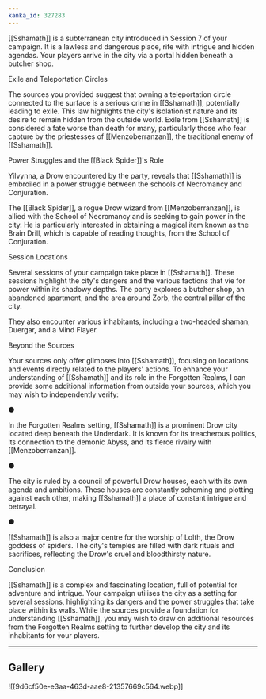 ```yaml
---
kanka_id: 327283
---
```


[[Sshamath]]
is a subterranean city introduced in Session 7 of your campaign. It is a
lawless and dangerous place, rife with intrigue and hidden agendas.
Your players arrive in the city via a portal hidden beneath a butcher
shop.

Exile and Teleportation Circles

The sources you provided suggest that owning a teleportation circle connected to the surface is a serious crime in [[Sshamath]],
potentially leading to exile. This law highlights the city's
isolationist nature and its desire to remain hidden from the outside
world. Exile from [[Sshamath]] is considered a fate worse than death for
many, particularly those who fear capture by the priestesses of
[[Menzoberranzan]], the traditional enemy of [[Sshamath]].

Power Struggles and the [[Black Spider]]'s Role

Yilvynna, a Drow encountered by the party, reveals that [[Sshamath]] is embroiled in a power struggle between the schools of Necromancy and Conjuration.

The [[Black Spider]], a rogue Drow wizard from [[Menzoberranzan]], is allied
with the School of Necromancy and is seeking to gain power in the city.
He is particularly interested in obtaining a magical item known as the
Brain Drill, which is capable of reading thoughts, from the School of
Conjuration.

Session Locations

Several
sessions of your campaign take place in [[Sshamath]]. These sessions
highlight the city's dangers and the various factions that vie for power
within its shadowy depths. The party explores a butcher shop, an
abandoned apartment, and the area around Zorb, the central pillar of the
city.

 They also encounter various inhabitants, including a two-headed shaman, Duergar, and a Mind Flayer.

Beyond the Sources

Your
sources only offer glimpses into [[Sshamath]], focusing on locations and
events directly related to the players' actions. To enhance your
understanding of [[Sshamath]] and its role in the Forgotten Realms, I can
provide some additional information from outside your sources, which you
may wish to independently verify:

●

In the Forgotten Realms setting, [[Sshamath]] is a prominent Drow city located deep beneath the Underdark. It is known for its treacherous politics, its connection to the demonic Abyss, and its fierce rivalry with [[Menzoberranzan]].

●

The city is ruled by a council of powerful Drow houses, each with its own agenda and ambitions.
These houses are constantly scheming and plotting against each other,
making [[Sshamath]] a place of constant intrigue and betrayal.

●

[[Sshamath]] is also a major centre for the worship of Lolth, the Drow goddess of spiders. The city's temples are filled with dark rituals and sacrifices, reflecting the Drow's cruel and bloodthirsty nature.

Conclusion

[[Sshamath]]
is a complex and fascinating location, full of potential for adventure
and intrigue. Your campaign utilises the city as a setting for several
sessions, highlighting its dangers and the power struggles that take
place within its walls. While the sources provide a foundation for
understanding [[Sshamath]], you may wish to draw on additional resources
from the Forgotten Realms setting to further develop the city and its
inhabitants for your players.

---
## Gallery
![[9d6cf50e-e3aa-463d-aae8-21357669c564.webp]]
